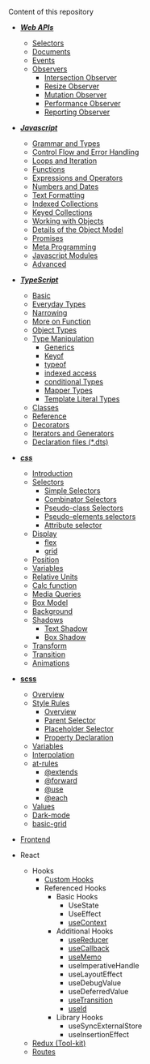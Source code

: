 Content of this repository

* ***[Web APIs](https://github.com/ridvandmrc/Self-Learning/tree/main/web-API)***
    * [Selectors](https://github.com/ridvandmrc/Self-Learning/tree/main/web-API/selectors)
    * [Documents](https://github.com/ridvandmrc/Self-Learning/tree/main/web-API/document)
    * [Events](https://github.com/ridvandmrc/Self-Learning/tree/main/web-API/events)
    * [Observers](https://github.com/ridvandmrc/Self-Learning/tree/main/web-API/observers)
        * [Intersection Observer](https://github.com/ridvandmrc/Self-Learning/tree/main/web-API/observers/intersection_observer)
        * [Resize Observer](https://github.com/ridvandmrc/Self-Learning/tree/main/web-API/observers/resize_observer)
        * [Mutation Observer](https://github.com/ridvandmrc/Self-Learning/tree/main/web-API/observers/mutation_observer)
        * [Performance Observer](https://developer.mozilla.org/en-US/docs/Web/API/PerformanceObserver)
        * [Reporting Observer](https://developer.mozilla.org/en-US/docs/Web/API/ReportingObserver/ReportingObserver)

        

* ***[Javascript](https://github.com/ridvandmrc/Self-Learning/tree/main/javascript)***
    * [Grammar and Types](https://github.com/ridvandmrc/Self-Learning/tree/main/javascript/grammer_and_types)
    * [Control Flow and Error Handling](https://github.com/ridvandmrc/Self-Learning/tree/main/javascript/Control_flow_error_handling)
    * [Loops and Iteration](https://github.com/ridvandmrc/Self-Learning/tree/main/javascript/Loops_and_iteration)
    * [Functions](https://github.com/ridvandmrc/Self-Learning/tree/main/javascript/Functions)
    * [Expressions and Operators](https://github.com/ridvandmrc/Self-Learning/tree/main/javascript/expressions_and_operators)
    * [Numbers and Dates](https://github.com/ridvandmrc/Self-Learning/tree/main/javascript/Numbers_and_Dates)
    * [Text Formatting](https://github.com/ridvandmrc/Self-Learning/tree/main/javascript/text_formatting)
    * [Indexed Collections](https://github.com/ridvandmrc/Self-Learning/tree/main/javascript/Indexed_collection(Array))
    * [Keyed Collections](https://github.com/ridvandmrc/Self-Learning/tree/main/javascript/Keyed_Collections)
    * [Working with Objects](https://github.com/ridvandmrc/Self-Learning/tree/main/javascript/working_object)
    * [Details of the Object Model](https://github.com/ridvandmrc/Self-Learning/tree/main/javascript/detail_object_model)
    * [Promises](https://github.com/ridvandmrc/Self-Learning/tree/main/javascript/Using%20Promises)
    * [Meta Programming](https://github.com/ridvandmrc/Self-Learning/tree/main/javascript/Meta_Programming)
    * [Javascript Modules](https://github.com/ridvandmrc/Self-Learning/tree/main/javascript/javascript_modules)
    * [Advanced](https://github.com/ridvandmrc/Self-Learning/tree/main/javascript/advanced)

* ***[TypeScript](https://github.com/ridvandmrc/Self-Learning/tree/main/typescript)***
    * [Basic](https://github.com/ridvandmrc/Self-Learning/tree/main/typescript/Basic)
    * [Everyday Types](https://github.com/ridvandmrc/Self-Learning/tree/main/typescript/everyday_types)
    * [Narrowing](https://github.com/ridvandmrc/Self-Learning/tree/main/typescript/Narrowing)    
    * [More on Function](https://github.com/ridvandmrc/Self-Learning/tree/main/typescript/more_on_function)
    * [Object Types](https://github.com/ridvandmrc/Self-Learning/tree/main/typescript/Object%20Types)
    * [Type Manipulation](https://github.com/ridvandmrc/Self-Learning/tree/main/typescript/type_manipulation)
        * [Generics](https://github.com/ridvandmrc/Self-Learning/tree/main/typescript/type_manipulation/generics)
        * [Keyof](https://github.com/ridvandmrc/Self-Learning/tree/main/typescript/type_manipulation/keyof_type)
        * [typeof](https://github.com/ridvandmrc/Self-Learning/tree/main/typescript/type_manipulation/typeof)
        * [indexed access](https://github.com/ridvandmrc/Self-Learning/tree/main/typescript/type_manipulation/indexed_access_type)
        * [conditional Types](https://github.com/ridvandmrc/Self-Learning/tree/main/typescript/type_manipulation/conditional_type)
        * [Mapper Types](https://github.com/ridvandmrc/Self-Learning/tree/main/typescript/type_manipulation/mapped_types)
        * [Template Literal Types](https://github.com/ridvandmrc/Self-Learning/tree/main/typescript/type_manipulation/template_literal_types) 
    * [Classes](https://github.com/ridvandmrc/Self-Learning/tree/main/typescript/classes)
    * [Reference](https://github.com/ridvandmrc/Self-Learning/tree/main/typescript/reference)
    * [Decorators]()
    * [Iterators and Generators]()
    * [Declaration files (*.dts)]()

* ***[css](https://github.com/ridvandmrc/Self-Learning/tree/main/css)***
    * [Introduction](https://github.com/ridvandmrc/Self-Learning/tree/main/css/introduction)
    * [Selectors](https://github.com/ridvandmrc/Self-Learning/tree/main/css/selector)
        * [Simple Selectors](https://github.com/ridvandmrc/Self-Learning/tree/main/css/selector/simple_selector)
        * [Combinator Selectors](https://github.com/ridvandmrc/Self-Learning/tree/main/css/selector/combinator_selector)
        * [Pseudo-class Selectors](https://github.com/ridvandmrc/Self-Learning/tree/main/css/selector/pseudo_class_selector)
        * [Pseudo-elements selectors](https://github.com/ridvandmrc/Self-Learning/tree/main/css/selector/pseudo_elements_selector)
        * [Attribute selector](https://github.com/ridvandmrc/Self-Learning/tree/main/css/selector/attribute_selector)
    * [Display](https://github.com/ridvandmrc/Self-Learning/tree/main/css/display)
        * [flex](https://github.com/ridvandmrc/Self-Learning/tree/main/css/display/flex)
        * [grid](#)
    * [Position](https://github.com/ridvandmrc/Self-Learning/tree/main/css/position)
    * [Variables](https://github.com/ridvandmrc/Self-Learning/tree/main/css/variables)
    * [Relative Units](https://github.com/ridvandmrc/Self-Learning/tree/main/css/relative_units)
    * [Calc function](https://github.com/ridvandmrc/Self-Learning/tree/main/css/calc_function)
    * [Media Queries](https://github.com/ridvandmrc/Self-Learning/tree/main/css/media_queries)
    * [Box Model](https://github.com/ridvandmrc/Self-Learning/tree/main/css/box-model)
    * [Background](https://github.com/ridvandmrc/Self-Learning/tree/main/css/css_background)
    * [Shadows](https://github.com/ridvandmrc/Self-Learning/tree/main/css/shadows)
        * [Text Shadow](https://github.com/ridvandmrc/Self-Learning/tree/main/css/shadows/text_shadow)
        * [Box Shadow](https://github.com/ridvandmrc/Self-Learning/tree/main/css/shadows/box_shadow)
    * [Transform](https://github.com/ridvandmrc/Self-Learning/tree/main/css/transform)
    * [Transition](https://github.com/ridvandmrc/Self-Learning/tree/main/css/transition)
    * [Animations](https://github.com/ridvandmrc/Self-Learning/tree/main/css/animation)
* **[scss](https://github.com/ridvandmrc/Self-Learning/tree/main/scss)**
    * [Overview](https://github.com/ridvandmrc/Self-Learning/tree/main/scss/overview)
    * [Style Rules](https://github.com/ridvandmrc/Self-Learning/tree/main/scss/style_rules)
        * [Overview](https://github.com/ridvandmrc/Self-Learning/tree/main/scss/style_rules/overview)
        * [Parent Selector](https://github.com/ridvandmrc/Self-Learning/tree/main/scss/style_rules/parent_selector)
        * [Placeholder Selector](https://github.com/ridvandmrc/Self-Learning/tree/main/scss/style_rules/placeholder_selector)
        * [Property Declaration](https://github.com/ridvandmrc/Self-Learning/tree/main/scss/style_rules/property_declaration)
    * [Variables](https://github.com/ridvandmrc/Self-Learning/tree/main/scss/variables)
    * [Interpolation](https://github.com/ridvandmrc/Self-Learning/tree/main/scss/interpolation)
    * [at-rules](https://github.com/ridvandmrc/Self-Learning/tree/main/scss/At_rules)
        * [@extends](https://github.com/ridvandmrc/Self-Learning/tree/main/scss/At_rules/%40extends)
        * [@forward](https://github.com/ridvandmrc/Self-Learning/tree/main/scss/At_rules/%40forward)
        * [@use](https://github.com/ridvandmrc/Self-Learning/tree/main/scss/At_rules/%40use)
        * [@each](https://github.com/ridvandmrc/Self-Learning/tree/main/scss/At_rules/%40each)
    * [Values](https://github.com/ridvandmrc/Self-Learning/tree/main/scss/values)
    * [Dark-mode](https://github.com/ridvandmrc/Self-Learning/tree/main/scss/dark-mode)
    * [basic-grid](https://github.com/ridvandmrc/Self-Learning/tree/main/scss/grid)
* [Frontend](https://github.com/ridvandmrc/Self-Learning/tree/main/frontend)
* React
    * Hooks
        * [Custom Hooks](https://github.com/ridvandmrc/Self-Learning/tree/main/react/Hooks/cutom_hooks)
        * Referenced Hooks
            * Basic Hooks
                * UseState
                * UseEffect
                * [useContext](https://github.com/ridvandmrc/Self-Learning/tree/main/react/Hooks/hooks_api_reference/useContext)
            * Additional Hooks          
                * [useReducer](https://github.com/ridvandmrc/Self-Learning/tree/main/react/Hooks/hooks_api_reference/useReducer)  
                * [useCallback](https://github.com/ridvandmrc/Self-Learning/tree/main/react/Hooks/hooks_api_reference/useCallback)
                * [useMemo](https://github.com/ridvandmrc/Self-Learning/tree/main/react/Hooks/hooks_api_reference/useMemo)
                * useImperativeHandle
                * useLayoutEffect
                * useDebugValue
                * useDeferredValue
                * [useTransition](https://github.com/ridvandmrc/Self-Learning/tree/main/react/Hooks/hooks_api_reference/useTransition)
                * [useId](https://github.com/ridvandmrc/Self-Learning/tree/main/react/Hooks/hooks_api_reference/useId)
            * Library Hooks
                * useSyncExternalStore
                * useInsertionEffect
    * [Redux (Tool-kit)](https://github.com/ridvandmrc/Self-Learning/tree/main/react/Redux-Toolkit)
    * [Routes](https://github.com/ridvandmrc/Self-Learning/tree/main/react/Routes)